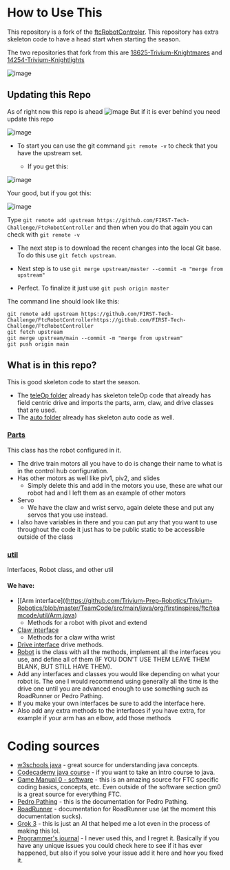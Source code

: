 # How to Use This
This repository is a fork of the [ftcRobotControler](https://github.com/FIRST-Tech-Challenge/FtcRobotController). This repository has extra skeleton code to have a head start when starting the season.

The two repositories that fork from this are [18625-Trivium-Knightmares](https://github.com/Trivium-Prep-Robotics/18625-Trivium-Knightmares) and [14254-Trivium-Knightlights](https://github.com/Trivium-Prep-Robotics/14254-Trivium-Knightligths)

![image](https://github.com/user-attachments/assets/6c02b179-7de0-48e2-8849-99d6d2f8d264)

## Updating this Repo
As of right now this repo is ahead
![image](https://github.com/user-attachments/assets/11f62a3e-fc08-4635-81d9-bf846b843240)
But if it is ever behind you need update this repo

![image](https://github.com/user-attachments/assets/c7c4e973-367f-4cb0-b707-4ad3ff2c1b4e)

- To start you can use the git command `git remote -v` to check that you have the upstream set.

  - If you get this:

![image](https://github.com/user-attachments/assets/9e8fddb2-db40-4c07-9a16-f21c25ec8c66)

Your good, but if you got this:

![image](https://github.com/user-attachments/assets/d4d73de4-ac05-4120-919c-118643cdd72b)

Type `git remote add upstream https://github.com/FIRST-Tech-Challenge/FtcRobotController` and then when you do that again you can check with `git remote -v`

- The next step is to download the recent changes into the local Git base. To do this use `git fetch upstream`.

- Next step is to use `git merge upstream/master --commit -m "merge from upstream"`

- Perfect. To finalize it just use `git push origin master`

The command line should look like this:
```
git remote add upstream https://github.com/FIRST-Tech-Challenge/FtcRobotControllerhttps://github.com/FIRST-Tech-Challenge/FtcRobotController
git fetch upstream
git merge upstream/main --commit -m "merge from upstream"
git push origin main
```

## What is in this repo?
This is good skeleton code to start the season.

- The [teleOp folder](https://github.com/Trivium-Prep-Robotics/Trivium-Robotics/tree/master/TeamCode/src/main/java/org/firstinspires/ftc/teamcode/teleOp) already has skeleton teleOp code that already has field centric drive and imports the parts, arm, claw, and drive classes that are used.
- The [auto folder](https://github.com/Trivium-Prep-Robotics/Trivium-Robotics/tree/master/TeamCode/src/main/java/org/firstinspires/ftc/teamcode/teleOp) already has skeleton auto code as well.

### [Parts](https://github.com/Trivium-Prep-Robotics/Trivium-Robotics/blob/master/TeamCode/src/main/java/org/firstinspires/ftc/teamcode/Parts.java)
This class has the robot configured in it. 
- The drive train motors all you have to do is change their name to what is in the control hub configuration.
- Has other motors as well like piv1, piv2, and slides
  - Simply delete this and add in the motors you use, these are what our robot had and I left them as an example of other motors
- Servo
  - We have the claw and wrist servo, again delete these and put any servos that you use instead.
 - I also have variables in there and you can put any that you want to use throughout the code it just has to be public static to be accessible outside of the class
### [util](https://github.com/Trivium-Prep-Robotics/Trivium-Robotics/tree/master/TeamCode/src/main/java/org/firstinspires/ftc/teamcode/util)
Interfaces, Robot class, and other util
#### We have:
- [[Arm interface]((https://github.com/Trivium-Prep-Robotics/Trivium-Robotics/blob/master/TeamCode/src/main/java/org/firstinspires/ftc/teamcode/util/Arm.java)
  - Methods for a robot with pivot and extend
- [Claw interface](https://github.com/Trivium-Prep-Robotics/Trivium-Robotics/blob/master/TeamCode/src/main/java/org/firstinspires/ftc/teamcode/parts/Claw.java)
  - Methods for a claw witha wrist
- [Drive interface](https://github.com/Trivium-Prep-Robotics/Trivium-Robotics/blob/master/TeamCode/src/main/java/org/firstinspires/ftc/teamcode/util/Drive.java) drive methods.
- [Robot](https://github.com/Trivium-Prep-Robotics/Trivium-Robotics/blob/master/TeamCode/src/main/java/org/firstinspires/ftc/teamcode/util/Robot.java) is the class with all the methods, implement all the interfaces you use, and define all of them (IF YOU DON'T USE THEM LEAVE THEM BLANK, BUT STILL HAVE THEM).
- Add any interfaces and classes you would like depending on what your robot is. The one I would recommend using generally all the time is the drive one until you are advanced enough to use something such as RoadRunner or Pedro Pathing.
- If you make your own interfaces be sure to add the interface here.
- Also add any extra methods to the interfaces if you have extra, for example if your arm has an elbow, add those methods

# Coding sources
- [w3schools java](https://www.w3schools.com/java/default.asp) - great source for understanding java concepts.
- [Codecademy java course](https://www.codecademy.com/learn/learn-java) - if you want to take an intro course to java.
- [Game Manual 0 - software](https://gm0.org/en/latest/docs/software/index.html#) - this is an amazing source for FTC specific coding basics, concepts, etc. Even outside of the software section gm0 is a great source for everything FTC.
- [Pedro Pathing](https://pedropathing.com/) - this is the documentation for Pedro Pathing.
- [RoadRunner](https://rr.brott.dev/docs/v1-0/installation/) - documentation for RoadRunner use (at the moment this documentation sucks).
- [Grok 3](https://grok.com/) - this is just an AI that helped me a lot even in the process of making this lol.
- [Programmer's journal](https://docs.google.com/document/d/1O9rBL9iYiBHXd6xWO5uZ8Y3aDJPRSqbhFk_Z6YAwZxg/edit?usp=sharing) - I never used this, and I regret it. Basically if you have any unique issues you could check here to see if it has ever happened, but also if you solve your issue add it here and how you  fixed it.
